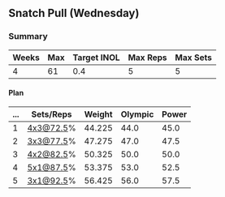 ## Snatch Pull (Wednesday)

### Summary

Weeks | Max | Target INOL | Max Reps | Max Sets
--- | --- | --- | --- | ---
4 | 61 | 0.4 | 5 | 5

#### Plan

 ... | Sets/Reps | Weight | Olympic | Power
--- | --- | --- | --- | ---
1 | 4x3@72.5% | 44.225 | 44.0 | 45.0
2 | 3x3@77.5% | 47.275 | 47.0 | 47.5
3 | 4x2@82.5% | 50.325 | 50.0 | 50.0
4 | 5x1@87.5% | 53.375 | 53.0 | 52.5
5 | 3x1@92.5% | 56.425 | 56.0 | 57.5

